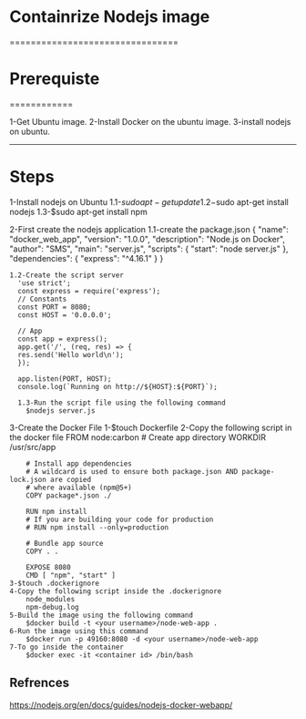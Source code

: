 # Containrize Nodejs image
================================
# Prerequiste
============

 1-Get Ubuntu image.
 2-Install Docker on the ubuntu image. 
 3-install nodejs on ubuntu.
 
-------------------------------------------

# Steps

1-Install nodejs on Ubuntu
	1.1-$sudo apt-get update
	1.2-$sudo apt-get install nodejs
	1.3-$sudo apt-get install npm

2-First create the nodejs application
	1.1-create the package.json
		{
			"name": "docker_web_app",
			"version": "1.0.0",
			"description": "Node.js on Docker",
			"author": "SMS",
			"main": "server.js",
			"scripts": {
			"start": "node server.js"
			},
			"dependencies": {
			"express": "^4.16.1"
			}
		}
	
 	1.2-Create the script server
	  'use strict';
      const express = require('express');
      // Constants
      const PORT = 8080;
      const HOST = '0.0.0.0';

      // App
      const app = express();
      app.get('/', (req, res) => {
      res.send('Hello world\n');
      });
 
      app.listen(PORT, HOST);
      console.log(`Running on http://${HOST}:${PORT}`);
	  
	  1.3-Run the script file using the following command
		$nodejs server.js
		
3-Create the Docker File
	1-$touch Dockerfile
	2-Copy the following script in the docker file 
		FROM node:carbon
		# Create app directory
		WORKDIR /usr/src/app
		
		# Install app dependencies
		# A wildcard is used to ensure both package.json AND package-lock.json are copied
		# where available (npm@5+)
		COPY package*.json ./
		
		RUN npm install
		# If you are building your code for production
		# RUN npm install --only=production
		
		# Bundle app source
		COPY . .
		
		EXPOSE 8080
		CMD [ "npm", "start" ]
	3-$touch .dockerignore
	4-Copy the following script inside the .dockerignore
		node_modules
		npm-debug.log
	5-Build the image using the following command
		$docker build -t <your username>/node-web-app .
	6-Run the image using this command
		$docker run -p 49160:8080 -d <your username>/node-web-app
	7-To go inside the container
		$docker exec -it <container id> /bin/bash

## Refrences
https://nodejs.org/en/docs/guides/nodejs-docker-webapp/

